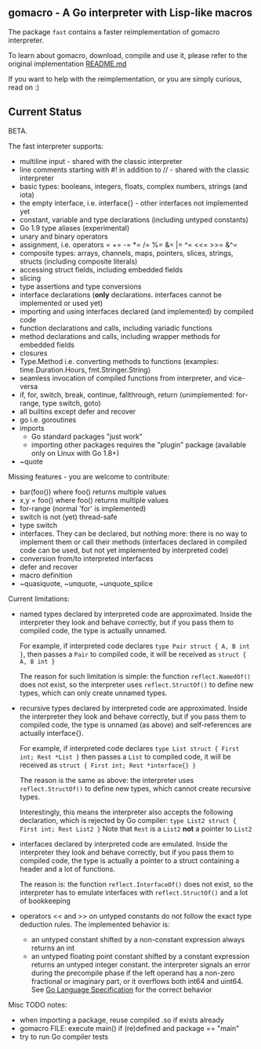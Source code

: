 ## gomacro - A Go interpreter with Lisp-like macros

The package `fast` contains a faster reimplementation of gomacro interpreter.

To learn about gomacro, download, compile and use it, please refer to the original implementation [README.md](../README.md)

If you want to help with the reimplementation, or you are simply curious, read on :)

## Current Status

BETA.

The fast interpreter supports:
* multiline input - shared with the classic interpreter
* line comments starting with #! in addition to // - shared with the classic interpreter
* basic types: booleans, integers, floats, complex numbers, strings (and iota)
* the empty interface, i.e. interface{} - other interfaces not implemented yet
* constant, variable and type declarations (including untyped constants)
* Go 1.9 type aliases (experimental)
* unary and binary operators
* assignment, i.e. operators = += -= *= /= %= &= |= ^= <<= >>= &^=
* composite types: arrays, channels, maps, pointers, slices, strings, structs (including composite literals)
* accessing struct fields, including embedded fields
* slicing
* type assertions and type conversions
* interface declarations (**only** declarations. interfaces cannot be implemented or used yet)
* importing and using interfaces declared (and implemented) by compiled code
* function declarations and calls, including variadic functions
* method declarations and calls, including wrapper methods for embedded fields
* closures
* Type.Method i.e. converting methods to functions (examples: time.Duration.Hours, fmt.Stringer.String)
* seamless invocation of compiled functions from interpreter, and vice-versa
* if, for, switch, break, continue, fallthrough, return (unimplemented: for-range, type switch, goto)
* all builtins except defer and recover
* go i.e. goroutines
* imports
  * Go standard packages "just work"
  * importing other packages requires the "plugin" package (available only on Linux with Go 1.8+)
* ~quote

Missing features - you are welcome to contribute:
* bar(foo()) where foo() returns multiple values
* x,y = foo() where foo() returns multiple values
* for-range (normal 'for' is implemented)
* switch is not (yet) thread-safe
* type switch
* interfaces. They can be declared, but nothing more: there is no way to implement them or call their methods
  (interfaces declared in compiled code can be used, but not yet implemented by interpreted code)
* conversion from/to interpreted interfaces
* defer and recover
* macro definition
* ~quasiquote, ~unquote, ~unquote_splice

Current limitations:
* named types declared by interpreted code are approximated.
  Inside the interpreter they look and behave correctly, but if you pass them to compiled code,
  the type is actually unnamed.

  For example, if interpreted code declares `type Pair struct { A, B int }`,
  then passes a `Pair` to compiled code, it will be received as `struct { A, B int }`

  The reason for such limitation is simple: the function `reflect.NamedOf()` does not exist,
  so the interpreter uses `reflect.StructOf()` to define new types,
  which can only create unnamed types.

* recursive types declared by interpreted code are approximated.
  Inside the interpreter they look and behave correctly, but if you pass them to compiled code,
  the type is unnamed (as above) and self-references are actually interface{}.

  For example, if interpreted code declares `type List struct { First int; Rest *List }`
  then passes a `List` to compiled code, it will be received as `struct { First int; Rest *interface{} }`

  The reason is the same as above: the interpreter uses `reflect.StructOf()` to define new types,
  which cannot create recursive types.

  Interestingly, this means the interpreter also accepts the following declaration,
  which is rejected by Go compiler: `type List2 struct { First int; Rest List2 }`
  Note that `Rest` is a `List2` **not** a pointer to `List2`

* interfaces declared by interpreted code are emulated.
  Inside the interpreter they look and behave correctly, but if you pass them to compiled code,
  the type is actually a pointer to a struct containing a header and a lot of functions.

  The reason is: the function `reflect.InterfaceOf()` does not exist,
  so the interpreter has to emulate interfaces with `reflect.StructOf()` and a lot of bookkeeping

* operators << and >> on untyped constants do not follow the exact type deduction rules.
  The implemented behavior is:
  * an untyped constant shifted by a non-constant expression always returns an int
  * an untyped floating point constant shifted by a constant expression returns an untyped integer constant.
    the interpreter signals an error during the precompile phase
    if the left operand has a non-zero fractional or imaginary part,
    or it overflows both int64 and uint64.
  See [Go Language Specification](https://golang.org/ref/spec#Operators) for the correct behavior

Misc TODO notes:
* when importing a package, reuse compiled .so if exists already
* gomacro FILE: execute main() if (re)defined and package == "main"
* try to run Go compiler tests
